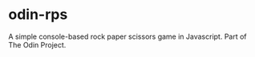 # odin-rps
A simple console-based rock paper scissors game in Javascript. Part of The Odin Project.
